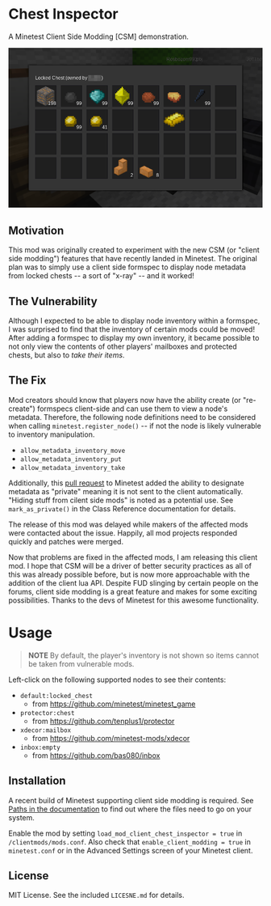 # Chest Inspector

A Minetest Client Side Modding [CSM] demonstration.

![Inspecting Locked Chest Contents](/screenshot.png?raw=true "Inspecting Locked Chest Contents")

## Motivation

This mod was originally created to experiment with the new CSM (or "client side modding") features that have recently landed in Minetest. The original plan was to simply use a client side formspec to display node metadata from locked chests -- a sort of "x-ray" -- and it worked!

## The Vulnerability

Although I expected to be able to display node inventory within a formspec, I was surprised to find that the inventory of certain mods could be moved! After adding a formspec to display my own inventory, it became possible to not only view the contents of other players' mailboxes and protected chests, but also to *take their items*.

## The Fix

Mod creators should know that players now have the ability create (or "re-create") formspecs client-side and can use them to view a node's metadata. Therefore, the following node definitions need to be considered when calling
`minetest.register_node()` -- if not the node is likely vulnerable to inventory manipulation.

  - `allow_metadata_inventory_move`
  - `allow_metadata_inventory_put`
  - `allow_metadata_inventory_take`

Additionally, this [pull request](https://github.com/minetest/minetest/pull/5702) to Minetest added the ability to designate metadata as "private" meaning it is not sent to the client automatically. "Hiding stuff from cilent side mods" is noted as a potential use. See `mark_as_private()` in the Class Reference documentation for details.

The release of this mod was delayed while makers of the affected mods were contacted about the issue. Happily, all mod projects responded quickly and patches were merged.

Now that problems are fixed in the affected mods, I am releasing this client mod. I hope that CSM will be a driver of better security practices as all of this was already possible before, but is now more approachable with the addition of the client lua API. Despite FUD slinging by certain people on the forums, client side modding is a great feature and makes for some exciting possibilities. Thanks to the devs of Minetest for this awesome functionality.

# Usage

> **NOTE** By default, the player's inventory is not shown so items cannot be taken from vulnerable mods.

Left-click on the following supported nodes to see their contents:

- `default:locked_chest`
  - from https://github.com/minetest/minetest_game
- `protector:chest`
  - from https://github.com/tenplus1/protector
- `xdecor:mailbox`
  - from https://github.com/minetest-mods/xdecor
- `inbox:empty`
  - from https://github.com/bas080/inbox

## Installation

A recent build of Minetest supporting client side modding is required. See [Paths in the documentation](https://github.com/minetest/minetest/blob/master/doc/client_lua_api.md#paths) to find out where the files need to go on your system.

Enable the mod by setting `load_mod_client_chest_inspector = true` in `/clientmods/mods.conf`. Also check that `enable_client_modding = true` in `minetest.conf` or in the Advanced Settings screen of your Minetest client.

## License

MIT License. See the included `LICESNE.md` for details.
